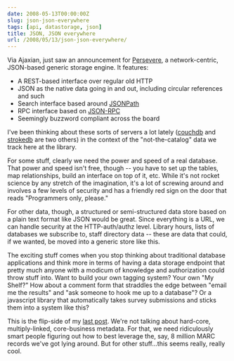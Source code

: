 ```yaml
---
date: 2008-05-13T00:00:00Z
slug: json-json-everywhere
tags: [api, datastorage, json]
title: JSON, JSON everywhere
url: /2008/05/13/json-json-everywhere/
---
```


Via Ajaxian, just saw an announcement for [Persevere](http://sitepen.com/labs/persevere.php), a network-centric,
JSON-based generic storage engine. It features:

 * A REST-based interface over regular old HTTP
 * JSON as the native data going in and out, including circular references and such
 * Search interface based around [JSONPath](http://goessner.net/articles/JsonPath/)
 * RPC interface based on [JSON-RPC](http://json-rpc.org/)
 * Seemingly buzzword compliant across the board

I've been thinking about these sorts of servers a lot lately ([couchdb](http://incubator.apache.org/couchdb/) and [strokedb](http://strokedb.com/) are two others) in the context of the "not-the-catalog" data we track here at the library.

For some stuff, clearly we need the power and speed of a real database. That power and speed isn't free, though -- you have to set up the tables, map relationships, build an interface on top of it, etc. While it's not rocket science by any stretch of the imagination, it's a lot of screwing around and involves a few levels of security and has a friendly red sign on the door that reads "Programmers only, please."

For other data, though, a structured or semi-structured data store based on a plain text format like JSON would be great.
Since everything is a URL, we can handle security at the HTTP-auth/authz level. Library hours, lists of databases we subscribe to, staff directory data -- these are data that could, if we wanted, be moved into a generic store like this.

The exciting stuff comes when you stop thinking about traditional database applications and think more in terms of having a data storage endpoint that pretty much anyone with a modicum of knowledge and authorization could throw stuff into. Want to build your own tagging system? Your own "My Shelf?" How about a comment form that straddles the edge between "email me the results" and "ask someone to hook me up to a database"? Or a javascript library that automatically takes survey submissions and sticks them into a system like this?

This is the flip-side of my [last post](http://robotlibrarian.billdueber.com/psst-were-not-printing-cards-anymore/). We're not talking about hard-core, multiply-linked, core-business metadata. For that, we need ridiculously smart people figuring out how to best leverage the, say, 8 million MARC records we've got lying around. But for other stuff...this seems really, really cool.
